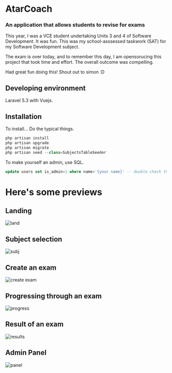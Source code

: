 # AtarCoach
### An application that allows students to revise for exams

This year, I was a VCE student undertaking Units 3 and 4 of Software Development. It was fun. This was my school-asssessed taskwork (SAT) for my Software Development subject.

The exam is over today, and to remember this day, I am opensorucing this project that took time and effort. The overall outcome was compelling.

Had great fun doing this! Shout out to simon :D

## Developing environment

Laravel 5.3 with Vuejs.

## Installation

To install... Do the typical things.

```php
php artisan install
php artisan upgrade
php artisan migrate
php artisan seed --class=SubjectsTableSeeder 
```

To make yourself an admin, use SQL.
```sql
update users set is_admin=1 where name='{your name}' -- double check the users migration if this doesn't work
```

# Here's some previews

## Landing
![land](https://i.gyazo.com/77f5c91c5e278a70f7fa9ffed53aed72.gif)

## Subject selection
![subj](https://i.gyazo.com/fd06e78ca8281c8578261cc740f5a3a0.png)

## Create an exam
![create exam](https://i.gyazo.com/b722631640d11707e78658f7e1f80674.png)

## Progressing through an exam
![progress](https://i.gyazo.com/b5f3cec20e04d2d72ba72508c0e28fb8.png)

## Result of an exam
![results](https://i.gyazo.com/d6b82bbe5d2571e11fb6c301da33e744.png)

## Admin Panel
![panel](https://i.gyazo.com/036a0d69194b0c58896dd4154602c404.png)